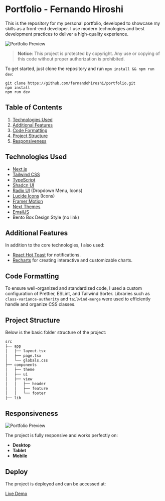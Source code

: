 # Portfolio - Fernando Hiroshi

This is the repository for my personal portfolio, developed to showcase my skills as a front-end developer. I use modern technologies and best development practices to deliver a high-quality experience.

![Portfolio Preview](https://cdn.cosmicjs.com/c07f4730-80fe-11ef-9257-112b43bd2f70-Macbook-Air-fernandohiroshi.com.png)

> **Notice**: This project is protected by copyright. Any use or copying of this code without proper authorization is prohibited.

To get started, just clone the repository and run `npm install && npm run dev`:

    git clone https://github.com/fernandohiroshi/portfolio.git
    npm install
    npm run dev

## Table of Contents

1. [Technologies Used](#technologies-used)
2. [Additional Features](#additional-features)
3. [Code Formatting](#code-formatting)
4. [Project Structure](#project-structure)
5. [Responsiveness](#responsiveness)

## Technologies Used

- [Next.js](https://nextjs.org)
- [Tailwind CSS](https://tailwindcss.com)
- [TypeScript](https://www.typescriptlang.org)
- [Shadcn UI](https://ui.shadcn.dev)
- [Radix UI](https://www.radix-ui.com) (Dropdown Menu, Icons)
- [Lucide Icons](https://lucide.dev) (Icons)
- [Framer Motion](https://www.framer.com/motion/)
- [Next Themes](https://github.com/pacocoursey/next-themes)
- [EmailJS](https://www.emailjs.com)
- Bento Box Design Style (no link)

## Additional Features

In addition to the core technologies, I also used:

- [React Hot Toast](https://react-hot-toast.com/) for notifications.
- [Recharts](https://recharts.org/) for creating interactive and customizable charts.

## Code Formatting

To ensure well-organized and standardized code, I used a custom configuration of Prettier, ESLint, and Tailwind Sorter. Libraries such as `class-variance-authority` and `tailwind-merge` were used to efficiently handle and organize CSS classes.

## Project Structure

Below is the basic folder structure of the project:

```bash
src
├── app
│   ├── layout.tsx
│   ├── page.tsx
│   └── globals.css
├── components
│   ├── theme
│   ├── ui
│   ├── view
│   │   ├── header
│   │   ├── feature
│   │   └── footer
├── lib
```

## Responsiveness

![Portfolio Preview](https://cdn.cosmicjs.com/bc467f80-80fe-11ef-9257-112b43bd2f70-iPhone-13-PRO-fernandohiroshi.com.png)

The project is fully responsive and works perfectly on:

- **Desktop**
- **Tablet**
- **Mobile**

## Deploy

The project is deployed and can be accessed at:

[Live Demo](https://fernandohiroshi.com/)